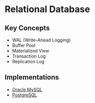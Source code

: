 # Relational Database

## Key Concepts

- WAL (Write-Ahead Logging)
- Buffer Pool
- Materialized View
- Transaction Log
- Replication Log

## Implementations

- [Oracle MySQL](/mysql/README.md)
- [PostgreSQL](/postgresql/README.md)
